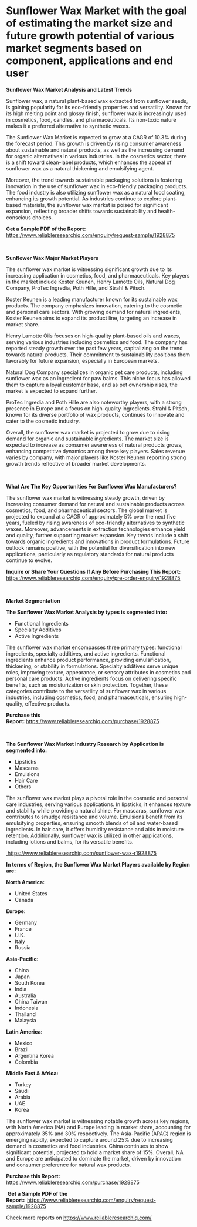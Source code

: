 <p><h1>Sunflower Wax Market with the goal of estimating the market size and future growth potential of various market segments based on component, applications and end user</h1></p><p><strong>Sunflower Wax Market Analysis and Latest Trends</strong></p>
<p><p>Sunflower wax, a natural plant-based wax extracted from sunflower seeds, is gaining popularity for its eco-friendly properties and versatility. Known for its high melting point and glossy finish, sunflower wax is increasingly used in cosmetics, food, candles, and pharmaceuticals. Its non-toxic nature makes it a preferred alternative to synthetic waxes.</p><p>The Sunflower Wax Market is expected to grow at a CAGR of 10.3% during the forecast period. This growth is driven by rising consumer awareness about sustainable and natural products, as well as the increasing demand for organic alternatives in various industries. In the cosmetics sector, there is a shift toward clean-label products, which enhances the appeal of sunflower wax as a natural thickening and emulsifying agent.</p><p>Moreover, the trend towards sustainable packaging solutions is fostering innovation in the use of sunflower wax in eco-friendly packaging products. The food industry is also utilizing sunflower wax as a natural food coating, enhancing its growth potential. As industries continue to explore plant-based materials, the sunflower wax market is poised for significant expansion, reflecting broader shifts towards sustainability and health-conscious choices.</p></p>
<p><strong>Get a Sample PDF of the Report:&nbsp;</strong> <a href="https://www.reliableresearchiq.com/enquiry/request-sample/1928875?utm_campaign=99&utm_medium=2&utm_source=Github&utm_content=ia&utm_term=16012025&utm_id=sunflower-wax">https://www.reliableresearchiq.com/enquiry/request-sample/1928875</a></p>
<p>&nbsp;</p>
<p><strong>Sunflower Wax Major Market Players</strong></p>
<p><p>The sunflower wax market is witnessing significant growth due to its increasing application in cosmetics, food, and pharmaceuticals. Key players in the market include Koster Keunen, Henry Lamotte Oils, Natural Dog Company, ProTec Ingredia, Poth Hille, and Strahl & Pitsch. </p><p>Koster Keunen is a leading manufacturer known for its sustainable wax products. The company emphasizes innovation, catering to the cosmetic and personal care sectors. With growing demand for natural ingredients, Koster Keunen aims to expand its product line, targeting an increase in market share.</p><p>Henry Lamotte Oils focuses on high-quality plant-based oils and waxes, serving various industries including cosmetics and food. The company has reported steady growth over the past few years, capitalizing on the trend towards natural products. Their commitment to sustainability positions them favorably for future expansion, especially in European markets.</p><p>Natural Dog Company specializes in organic pet care products, including sunflower wax as an ingredient for paw balms. This niche focus has allowed them to capture a loyal customer base, and as pet ownership rises, the market is expected to expand further.</p><p>ProTec Ingredia and Poth Hille are also noteworthy players, with a strong presence in Europe and a focus on high-quality ingredients. Strahl & Pitsch, known for its diverse portfolio of wax products, continues to innovate and cater to the cosmetic industry.</p><p>Overall, the sunflower wax market is projected to grow due to rising demand for organic and sustainable ingredients. The market size is expected to increase as consumer awareness of natural products grows, enhancing competitive dynamics among these key players. Sales revenue varies by company, with major players like Koster Keunen reporting strong growth trends reflective of broader market developments.</p></p>
<p>&nbsp;</p>
<p><strong>What Are The Key Opportunities For Sunflower Wax Manufacturers?</strong></p>
<p><p>The sunflower wax market is witnessing steady growth, driven by increasing consumer demand for natural and sustainable products across cosmetics, food, and pharmaceutical sectors. The global market is projected to expand at a CAGR of approximately 5% over the next five years, fueled by rising awareness of eco-friendly alternatives to synthetic waxes. Moreover, advancements in extraction technologies enhance yield and quality, further supporting market expansion. Key trends include a shift towards organic ingredients and innovations in product formulations. Future outlook remains positive, with the potential for diversification into new applications, particularly as regulatory standards for natural products continue to evolve.</p></p>
<p><strong>Inquire or Share Your Questions If Any Before Purchasing This Report:</strong> <a href="https://www.reliableresearchiq.com/enquiry/pre-order-enquiry/1928875?utm_campaign=99&utm_medium=2&utm_source=Github&utm_content=ia&utm_term=16012025&utm_id=sunflower-wax">https://www.reliableresearchiq.com/enquiry/pre-order-enquiry/1928875</a></p>
<p>&nbsp;</p>
<p><strong>Market Segmentation</strong></p>
<p><strong>The Sunflower Wax Market Analysis by types is segmented into:</strong></p>
<p><ul><li>Functional Ingredients</li><li>Specialty Additives</li><li>Active Ingredients</li></ul></p>
<p><p>The sunflower wax market encompasses three primary types: functional ingredients, specialty additives, and active ingredients. Functional ingredients enhance product performance, providing emulsification, thickening, or stability in formulations. Specialty additives serve unique roles, improving texture, appearance, or sensory attributes in cosmetics and personal care products. Active ingredients focus on delivering specific benefits, such as moisturization or skin protection. Together, these categories contribute to the versatility of sunflower wax in various industries, including cosmetics, food, and pharmaceuticals, ensuring high-quality, effective products.</p></p>
<p><strong>Purchase this Report:&nbsp;</strong><a href="https://www.reliableresearchiq.com/purchase/1928875?utm_campaign=99&utm_medium=2&utm_source=Github&utm_content=ia&utm_term=16012025&utm_id=sunflower-wax">https://www.reliableresearchiq.com/purchase/1928875</a></p>
<p>&nbsp;</p>
<p><strong>The Sunflower Wax Market Industry Research by Application is segmented into:</strong></p>
<p><ul><li>Lipsticks</li><li>Mascaras</li><li>Emulsions</li><li>Hair Care</li><li>Others</li></ul></p>
<p><p>The sunflower wax market plays a pivotal role in the cosmetic and personal care industries, serving various applications. In lipsticks, it enhances texture and stability while providing a natural shine. For mascaras, sunflower wax contributes to smudge resistance and volume. Emulsions benefit from its emulsifying properties, ensuring smooth blends of oil and water-based ingredients. In hair care, it offers humidity resistance and aids in moisture retention. Additionally, sunflower wax is utilized in other applications, including lotions and balms, for its versatile benefits.</p></p>
<p><a href="https://www.reliableresearchiq.com/sunflower-wax-r1928875?utm_campaign=99&utm_medium=2&utm_source=Github&utm_content=ia&utm_term=16012025&utm_id=sunflower-wax">&nbsp;https://www.reliableresearchiq.com/sunflower-wax-r1928875</a></p>
<p><strong>In terms of Region, the Sunflower Wax Market Players available by Region are:</strong></p>
<p>
    <p> <strong> North America: </strong>
        <ul>
            <li>United States</li>
            <li>Canada</li>
        </ul>
        </p> 
    <p> <strong> Europe: </strong>
        <ul>
            <li>Germany</li>
            <li>France</li>
            <li>U.K.</li>
            <li>Italy</li>
            <li>Russia</li>
        </ul>
        </p> 
    <p> <strong> Asia-Pacific: </strong>
        <ul>
            <li>China</li>
            <li>Japan</li>
            <li>South Korea</li>
            <li>India</li>
            <li>Australia</li>
            <li>China Taiwan</li>
            <li>Indonesia</li>
            <li>Thailand</li>
            <li>Malaysia</li>
        </ul>
        </p> 
    <p> <strong> Latin America: </strong>
        <ul>
            <li>Mexico</li>
            <li>Brazil</li>
            <li>Argentina Korea</li>
            <li>Colombia</li>
        </ul>
        </p> 
    <p> <strong> Middle East & Africa: </strong>
        <ul>
            <li>Turkey</li>
            <li>Saudi</li>
            <li>Arabia</li>
            <li>UAE</li>
            <li>Korea</li>
        </ul>
    </p>
    </p>
<p><p>The sunflower wax market is witnessing notable growth across key regions, with North America (NA) and Europe leading in market share, accounting for approximately 35% and 30% respectively. The Asia-Pacific (APAC) region is emerging rapidly, expected to capture around 25% due to increasing demand in cosmetics and food industries. China continues to show significant potential, projected to hold a market share of 15%. Overall, NA and Europe are anticipated to dominate the market, driven by innovation and consumer preference for natural wax products.</p></p>
<p><strong>Purchase this Report: </strong><a href="https://www.reliableresearchiq.com/purchase/1928875?utm_campaign=99&utm_medium=2&utm_source=Github&utm_content=ia&utm_term=16012025&utm_id=sunflower-wax">https://www.reliableresearchiq.com/purchase/1928875</a></p>
<p>&nbsp;<strong>Get a Sample PDF of the Report:&nbsp;&nbsp;</strong><a href="https://www.reliableresearchiq.com/enquiry/request-sample/1928875?utm_campaign=99&utm_medium=2&utm_source=Github&utm_content=ia&utm_term=16012025&utm_id=sunflower-wax">https://www.reliableresearchiq.com/enquiry/request-sample/1928875</a></p>
<p><strong></strong></p>
<p>Check more reports on <a href="https://www.reliableresearchiq.com/?utm_campaign=99&utm_medium=2&utm_source=Github&utm_content=ia&utm_term=16012025&utm_id=sunflower-wax">https://www.reliableresearchiq.com/</a></p>